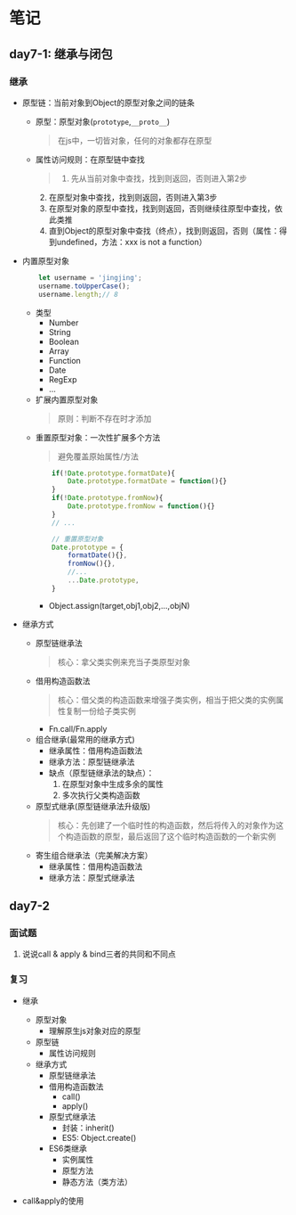 # 笔记

## day7-1: 继承与闭包

### 继承
* 原型链：当前对象到Object的原型对象之间的链条
    * 原型：原型对象(`prototype`,`__proto__`)
        > 在js中，一切皆对象，任何的对象都存在原型
    * 属性访问规则：在原型链中查找
        > 1. 先从当前对象中查找，找到则返回，否则进入第2步
        2. 在原型对象中查找，找到则返回，否则进入第3步
        3. 在原型对象的原型中查找，找到则返回，否则继续往原型中查找，依此类推
        4. 直到Object的原型对象中查找（终点），找到则返回，否则（属性：得到undefined，方法：xxx is not a function）
* 内置原型对象
    ```js
        let username = 'jingjing';
        username.toUpperCase();
        username.length;// 8
    ```
    * 类型
        * Number
        * String
        * Boolean
        * Array
        * Function
        * Date
        * RegExp
        * ...
    * 扩展内置原型对象
        > 原则：判断不存在时才添加
    * 重置原型对象：一次性扩展多个方法
        > 避免覆盖原始属性/方法
        ```js
            if(!Date.prototype.formatDate){
                Date.prototype.formatDate = function(){}
            }
            if(!Date.prototype.fromNow){
                Date.prototype.fromNow = function(){}
            }
            // ...

            // 重置原型对象
            Date.prototype = {
                formatDate(){},
                fromNow(){},
                //...
                ...Date.prototype,
            }
        ```
        * Object.assign(target,obj1,obj2,...,objN)

* 继承方式
    * 原型链继承法
        > 核心：拿父类实例来充当子类原型对象
    * 借用构造函数法
        > 核心：借父类的构造函数来增强子类实例，相当于把父类的实例属性复制一份给子类实例
        * Fn.call/Fn.apply
    * 组合继承(最常用的继承方式)
        * 继承属性：借用构造函数法
        * 继承方法：原型链继承法
        * 缺点（原型链继承法的缺点）：
            1. 在原型对象中生成多余的属性
            2. 多次执行父类构造函数
    * 原型式继承(原型链继承法升级版)
        > 核心：先创建了一个临时性的构造函数，然后将传入的对象作为这个构造函数的原型，最后返回了这个临时构造函数的一个新实例
    * 寄生组合继承法（完美解决方案）
        * 继承属性：借用构造函数法
        * 继承方法：原型式继承法


## day7-2

### 面试题
1. 说说call & apply & bind三者的共同和不同点

### 复习
* 继承
    * 原型对象
        * 理解原生js对象对应的原型
    * 原型链
        * 属性访问规则
    * 继承方式
        * 原型链继承法
        * 借用构造函数法
            * call()
            * apply()
        * 原型式继承法
            * 封装：inherit()
            * ES5: Object.create()
        * ES6类继承
            * 实例属性
            * 原型方法
            * 静态方法（类方法）

* call&apply的使用